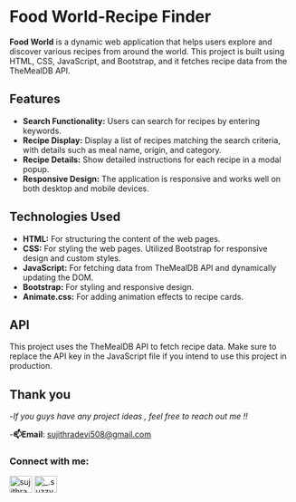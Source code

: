 # Food World-Recipe Finder

**Food World** is a dynamic web application that helps users explore and discover various recipes from around the world. This project is built using HTML, CSS, JavaScript, and Bootstrap, and it fetches recipe data from the TheMealDB API.

## Features

- **Search Functionality:** Users can search for recipes by entering keywords.
- **Recipe Display:** Display a list of recipes matching the search criteria, with details such as meal name, origin, and category.
- **Recipe Details:** Show detailed instructions for each recipe in a modal popup.
- **Responsive Design:** The application is responsive and works well on both desktop and mobile devices.
  
## Technologies Used

- **HTML:** For structuring the content of the web pages.
- **CSS:** For styling the web pages. Utilized Bootstrap for responsive design and custom styles.
- **JavaScript:** For fetching data from TheMealDB API and dynamically updating the DOM.
- **Bootstrap:** For styling and responsive design.
- **Animate.css:** For adding animation effects to recipe cards.

## API

This project uses the TheMealDB API to fetch recipe data. Make sure to replace the API key in the JavaScript file if you intend to use this project in production.

## Thank you
-*If you guys have any project ideas , feel free to reach out me !!*

-**📫Email**: sujithradevi508@gmail.com
<h3 align="left">Connect with me:</h3>
<p align="left">
<a href="https://linkedin.com/in/sujithradevi-m" target="blank"><img align="center" src="https://raw.githubusercontent.com/rahuldkjain/github-profile-readme-generator/master/src/images/icons/Social/linked-in-alt.svg" alt="sujithradevi-m" height="30" width="40" /></a>
<a href="https://instagram.com/_.suzzyy____" target="blank"><img align="center" src="https://raw.githubusercontent.com/rahuldkjain/github-profile-readme-generator/master/src/images/icons/Social/instagram.svg" alt="_.suzzyy____" height="30" width="40" /></a>
</p>

